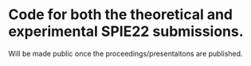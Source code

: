 # Code for both the theoretical and experimental SPIE22 submissions.
Will be made public once the proceedings/presentaitons are published.
